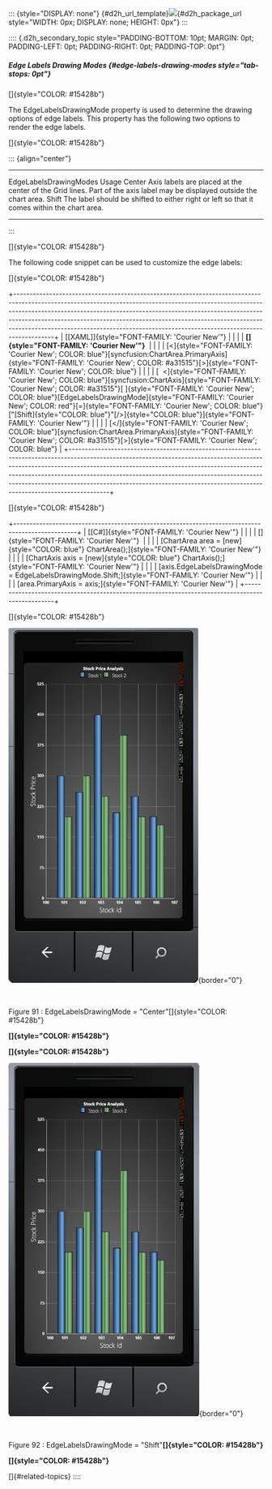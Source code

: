::: {style="DISPLAY: none"}
[](ms-xhelp:///?Id=d2h_url_template){#d2h_url_template}![](!package_url!){#d2h_package_url style="WIDTH: 0px; DISPLAY: none; HEIGHT: 0px"}
:::

:::: {.d2h_secondary_topic style="PADDING-BOTTOM: 10pt; MARGIN: 0pt; PADDING-LEFT: 0pt; PADDING-RIGHT: 0pt; PADDING-TOP: 0pt"}
##### Edge Labels Drawing Modes {#edge-labels-drawing-modes style="tab-stops: 0pt"}

[]{style="COLOR: #15428b"} 

The EdgeLabelsDrawingMode property is used to determine the drawing options of edge labels. This property has the following two options to render the edge labels.

[]{style="COLOR: #15428b"} 

::: {align="center"}
  ------------------------ -------------------------------------------------------------------------------------------------------------------------
  EdgeLabelsDrawingModes   Usage
  Center                   Axis labels are placed at the center of the Grid lines. Part of the axis label may be displayed outside the chart area.
  Shift                    The label should be shifted to either right or left so that it comes within the chart area.
  ------------------------ -------------------------------------------------------------------------------------------------------------------------
:::

[]{style="COLOR: #15428b"} 

The following code snippet can be used to customize the edge labels:

[]{style="COLOR: #15428b"} 

+------------------------------------------------------------------------------------------------------------------------------------------------------------------------------------------------------------------------------------------------------------------------------------------------------------------------------------------------------------------------------------------------------------------+
| [\[XAML\]]{style="FONT-FAMILY: 'Courier New'"}                                                                                                                                                                                                                                                                                                                                                                   |
|                                                                                                                                                                                                                                                                                                                                                                                                                  |
| **[]{style="FONT-FAMILY: 'Courier New'"}**                                                                                                                                                                                                                                                                                                                                                                       |
|                                                                                                                                                                                                                                                                                                                                                                                                                  |
| [\<]{style="FONT-FAMILY: 'Courier New'; COLOR: blue"}[syncfusion:ChartArea.PrimaryAxis]{style="FONT-FAMILY: 'Courier New'; COLOR: #a31515"}[\>]{style="FONT-FAMILY: 'Courier New'; COLOR: blue"}                                                                                                                                                                                                                 |
|                                                                                                                                                                                                                                                                                                                                                                                                                  |
| [  \<]{style="FONT-FAMILY: 'Courier New'; COLOR: blue"}[syncfusion:ChartAxis]{style="FONT-FAMILY: 'Courier New'; COLOR: #a31515"}[ ]{style="FONT-FAMILY: 'Courier New'; COLOR: blue"}[EdgeLabelsDrawingMode]{style="FONT-FAMILY: 'Courier New'; COLOR: red"}[=]{style="FONT-FAMILY: 'Courier New'; COLOR: blue"}[\"[Shift]{style="COLOR: blue"}\"[/\>]{style="COLOR: blue"}]{style="FONT-FAMILY: 'Courier New'"} |
|                                                                                                                                                                                                                                                                                                                                                                                                                  |
| [\</]{style="FONT-FAMILY: 'Courier New'; COLOR: blue"}[syncfusion:ChartArea.PrimaryAxis]{style="FONT-FAMILY: 'Courier New'; COLOR: #a31515"}[\>]{style="FONT-FAMILY: 'Courier New'; COLOR: blue"}                                                                                                                                                                                                                |
+------------------------------------------------------------------------------------------------------------------------------------------------------------------------------------------------------------------------------------------------------------------------------------------------------------------------------------------------------------------------------------------------------------------+

[]{style="COLOR: #15428b"} 

+-------------------------------------------------------------------------------------------------+
| [\[C#\]]{style="FONT-FAMILY: 'Courier New'"}                                                    |
|                                                                                                 |
| []{style="FONT-FAMILY: 'Courier New'"}                                                          |
|                                                                                                 |
| [ChartArea area = [new]{style="COLOR: blue"} ChartArea();]{style="FONT-FAMILY: 'Courier New'"}  |
|                                                                                                 |
| [ChartAxis axis = [new]{style="COLOR: blue"} ChartAxis();]{style="FONT-FAMILY: 'Courier New'"}  |
|                                                                                                 |
| [axis.EdgeLabelsDrawingMode = EdgeLabelsDrawingMode.Shift;]{style="FONT-FAMILY: 'Courier New'"} |
|                                                                                                 |
| [area.PrimaryAxis = axis;]{style="FONT-FAMILY: 'Courier New'"}                                  |
+-------------------------------------------------------------------------------------------------+

[]{style="COLOR: #15428b"} 

![](ImagesExt/image77_92.png){border="0"}

 

Figure 91 : EdgeLabelsDrawingMode = \"Center\"[]{style="COLOR: #15428b"}

**[]{style="COLOR: #15428b"}** 

**[]{style="COLOR: #15428b"}** 

![](ImagesExt/image77_93.png){border="0"}

 

Figure 92 : EdgeLabelsDrawingMode = \"Shift\"**[]{style="COLOR: #15428b"}**

**[]{style="COLOR: #15428b"}** 

[]{#related-topics}
::::
